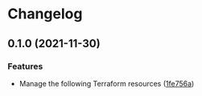 # Changelog

## 0.1.0 (2021-11-30)


### Features

* Manage the following Terraform resources ([1fe756a](https://www.github.com/dhoppeIT/terraform-tfe-variable/commit/1fe756a1678e543124ef94dcdcf85d5bb2ef2314))

